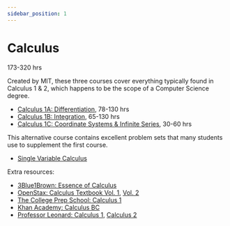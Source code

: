 ```yaml
---
sidebar_position: 1
---
```


# Calculus
173-320 hrs

Created by MIT, these three courses cover everything typically found in Calculus 1 & 2, which happens to be the scope of a Computer Science degree.
- [Calculus 1A: Differentiation](https://openlearninglibrary.mit.edu/courses/course-v1:MITx+18.01.1x+2T2019/about), 78-130 hrs
- [Calculus 1B: Integration](https://openlearninglibrary.mit.edu/courses/course-v1:MITx+18.01.2x+3T2019/about), 65-130 hrs
- [Calculus 1C: Coordinate Systems & Infinite Series](https://openlearninglibrary.mit.edu/courses/course-v1:MITx+18.01.3x+1T2020/about), 30-60 hrs

This alternative course contains excellent problem sets that many students use to supplement the first course.
- [Single Variable Calculus](https://ocw.mit.edu/courses/18-01sc-single-variable-calculus-fall-2010/)

Extra resources:
- [3Blue1Brown: Essence of Calculus](https://youtube.com/playlist?list=PLZHQObOWTQDMsr9K-rj53DwVRMYO3t5Yr)
- [OpenStax: Calculus Textbook Vol. 1](https://openstax.org/details/books/calculus-volume-1), [Vol. 2](https://openstax.org/details/books/calculus-volume-2)
- [The College Prep School: Calculus 1](https://youtu.be/playlist?list=PLm2VEQtiYjhrZz-k1HnnOe0C8TS46WbXm)
- [Khan Academy: Calculus BC](https://www.khanacademy.org/math/ap-calculus-bc)
- [Professor Leonard: Calculus 1](https://youtu.be/playlist?list=PLF797E961509B4EB5), [Calculus 2](https://youtu.be/playlist?list=PLDesaqWTN6EQ2J4vgsN1HyBeRADEh4Cw-)

